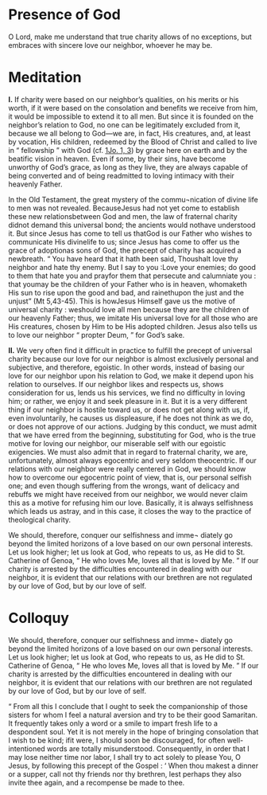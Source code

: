 # Presence of God

O Lord, make me understand that true charity allows of no exceptions, but embraces with sincere love our neighbor, whoever he may be.

# Meditation

**I.** If charity were based on our neighbor’s qualities, on his merits or his worth, if it were based on the consolation and benefits we receive from him, it would be impossible to extend it to all men. But since it is founded on the neighbor’s relation to God, no one can be legitimately excluded from it, because we all belong to God—we are, in fact, His creatures, and, at least by vocation, His children, redeemed by the Blood of Christ and called to live in “ fellowship ” with God (cf. [1Jo. 1, 3](https://vulgata.online/bible/1Jo.1?ed=DR2&vfn=DR2.1Jo.1.3:vs)) by grace here on earth and by the beatific vision in heaven. Even if some, by their sins, have become unworthy of God’s grace, as long as they live, they are always capable of being converted and of being readmitted to loving intimacy with their heavenly Father.

In the Old Testament, the great mystery of the commu¬nication of divine life to men was not revealed. BecauseJesus had not yet come to establish these new relationsbetween God and men, the law of fraternal charity didnot demand this universal bond; the ancients would nothave understood it. But since Jesus has come to tell us thatGod is our Father who wishes to communicate His divinelife to us; since Jesus has come to offer us the grace of adoptionas sons of God, the precept of charity has acquired a newbreath. “ You have heard that it hath been said, Thoushalt love thy neighbor and hate thy enemy. But I say to you :Love your enemies; do good to them that hate you and prayfor them that persecute and calumniate you : that youmay be the children of your Father who is in heaven, whomaketh His sun to rise upon the good and bad, and rainethupon the just and the unjust” (Mt 5,43-45). This is howJesus Himself gave us the motive of universal charity : weshould love all men because they are the children of our heavenly Father; thus, we imitate His universal love for all those who are His creatures, chosen by Him to be His adopted children. Jesus also tells us to love our neighbor “ propter Deum, ” for God’s sake.

**II.** We very often find it difficult in practice to fulfill the precept of universal charity because our love for our neighbor is almost exclusively personal and subjective, and therefore, egoistic. In other words, instead of basing our love for our neighbor upon his relation to God, we make it depend upon his relation to ourselves. If our neighbor likes and respects us, shows consideration for us, lends us his services, we find no difficulty in loving him; or rather, we enjoy it and seek pleasure in it. But it is a very different thing if our neighbor is hostile toward us, or does not get along with us, if, even involuntarily, he causes us displeasure, if he does not think as we do, or does not approve of our actions. Judging by this conduct, we must admit that we have erred from the beginning, substituting for God, who is the true motive for loving our neighbor, our miserable self with our egoistic exigencies. We must also admit that in regard to fraternal charity, we are, unfortunately, almost always egocentric and very seldom theocentric. If our relations with our neighbor were really centered in God, we should know how to overcome our egocentric point of view, that is, our personal selfish one; and even though suffering from the wrongs, want of delicacy and rebuffs we might have received from our neighbor, we would never claim this as a motive for refusing him our love. Basically, it is always selfishness which leads us astray, and in this case, it closes the way to the practice of theological charity.

We should, therefore, conquer our selfishness and imme¬ diately go beyond the limited horizons of a love based on our own personal interests. Let us look higher; let us look at God, who repeats to us, as He did to St. Catherine of Genoa, “ He who loves Me, loves all that is loved by Me. ” If our charity is arrested by the difficulties encountered in dealing with our neighbor, it is evident that our relations with our brethren are not regulated by our love of God, but by our love of self.

# Colloquy

We should, therefore, conquer our selfishness and imme¬ diately go beyond the limited horizons of a love based on our own personal interests. Let us look higher; let us look at God, who repeats to us, as He did to St. Catherine of Genoa, “ He who loves Me, loves all that is loved by Me. ” If our charity is arrested by the difficulties encountered in dealing with our neighbor, it is evident that our relations with our brethren are not regulated by our love of God, but by our love of self.

“ From all this I conclude that I ought to seek the companionship of those sisters for whom I feel a natural aversion and try to be their good Samaritan. It frequently takes only a word or a smile to impart fresh life to a despondent soul. Yet it is not merely in the hope of bringing consolation that I wish to be kind; ifit were, I should soon be discouraged, for often well-intentioned words are totally misunderstood. Consequently, in order that I may lose neither time nor labor, I shall try to act solely to please You, O Jesus, by following this precept of the Gospel : ‘ When thou makest a dinner or a supper, call not thy friends nor thy brethren, lest perhaps they also invite thee again, and a recompense be made to thee. 
